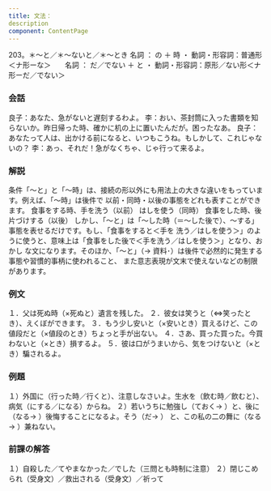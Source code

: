 ```yaml
---
title: 文法：
description
component: ContentPage
---
```



203。＊～と／＊～ないと／＊～とき
名詞 ： の ＋ 時 ・
動詞・形容詞：普通形＜ナ形ーな＞      
名詞 ： だ／でない ＋ と ・
動詞・形容詞：原形／ない形＜ナ形ーだ／でない＞      
### 会話
良子：あなた、急がないと遅刻するわよ。
李：おい、茶封筒に入った書類を知らないか。昨日帰った時、確かに机の上に置いたんだが。困ったなあ。 良子：あなたって人は、出かける前になると、いつもこうね。もしかして、これじゃないの？
李：あっ、それだ！急がなくちゃ、じゃ行って来るよ。
### 解説
条件「～と」と「～時」は、接続の形以外にも用法上の大きな違いをもっています。例えば、「～時」は後件で 以前・同時・以後の事態をどれも表すことができます。
食事をする時、手を洗う（以前） はしを使う（同時）
食事をした時、後片づけする（以後） しかし、「～と」は「～した時（＝～した後で）、～する」事態を表せるだけです。もし、「食事をすると＜手を
洗う／はしを使う＞」のように使うと、意味上は「食事をした後で＜手を洗う／はしを使う＞」となり、おかし な文になります。そのほか、「～と」（→ 資料･）は後件で必然的に発生する事態や習慣的事柄に使われること、 また意志表現が文末で使えないなどの制限があります。
### 例文
１．父は死ぬ時（×死ぬと）遺言を残した。
２．彼女は笑うと（⇔笑ったとき）、えくぼができます。
３．もう少し安いと（×安いとき）買えるけど、この値段だと（×値段のとき）ちょっと手が出ない。
４．さあ、買った買った。今買わないと（×とき）損するよ。
５．彼は口がうまいから、気をつけないと（×とき）騙されるよ。
### 例題
１）外国に（行った時／行くと）、注意しなさいよ。生水を（飲む時／飲むと）、病気（にする／になる）からね。
２）若いうちに勉強し（ておく→ ）と、後に（なる→ ）後悔することになるよ。そう（だ→ ）
と、この私の二の舞に（なる→ ）兼ねない。
### 前課の解答
１）自殺した／てやまなかった／でした（三問とも時制に注意）
２）閉じこめられ（受身文）／救出される（受身文）／祈って

